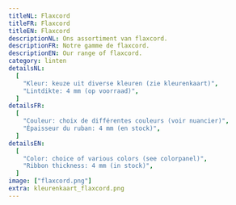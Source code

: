 ```yaml
---
titleNL: Flaxcord
titleFR: Flaxcord
titleEN: Flaxcord
descriptionNL: Ons assortiment van flaxcord.
descriptionFR: Notre gamme de flaxcord.
descriptionEN: Our range of flaxcord.
category: linten
detailsNL:
  [
    "Kleur: keuze uit diverse kleuren (zie kleurenkaart)",
    "Lintdikte: 4 mm (op voorraad)",
  ]
detailsFR:
  [
    "Couleur: choix de différentes couleurs (voir nuancier)",
    "Épaisseur du ruban: 4 mm (en stock)",
  ]
detailsEN:
  [
    "Color: choice of various colors (see colorpanel)",
    "Ribbon thickness: 4 mm (in stock)",
  ]
image: ["flaxcord.png"]
extra: kleurenkaart_flaxcord.png
---
```

